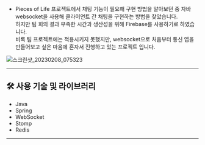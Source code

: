 - Pieces of Life 프로젝트에서 채팅 기능이 필요해 구현 방법을 알아보던 중 자바 websocket을 사용해 클라이언트 간 채팅을 구현하는 방법을 찾았습니다. </br>
하지만 팀 회의 결과 부족한 시간과 생산성을 위해 Firebase를 사용하기로 하였습니다. </br>
비록 팀 프로젝트에는 적용시키지 못했지만, websocket으로 처음부터 통신 앱을 만들어보고 싶은 마음에 혼자서 진행하고 있는 프로젝트 입니다.</br>

![스크린샷_20230208_075323](https://user-images.githubusercontent.com/86697585/217385748-c26f546b-dd74-480f-982d-f63a1657ac1e.png)


---

## 🛠 사용 기술 및 라이브러리

- Java
- Spring
- WebSocket
- Stomp
- Redis

---

